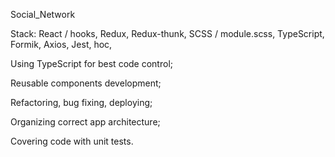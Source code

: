 Social_Network



Stack: 
  React / hooks, 
  Redux, Redux-thunk, 
  SCSS / module.scss, 
  TypeScript, 
  Formik, 
  Axios,
  Jest,
  hoc,
  
Using TypeScript for best code control; 

Reusable components development; 

Refactoring, bug fixing, deploying; 

Organizing correct app architecture; 

Covering code with unit tests.
